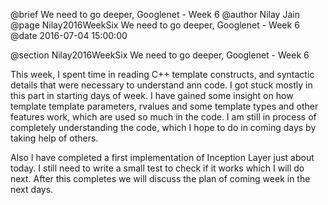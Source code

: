 @brief We need to go deeper, Googlenet - Week 6
@author Nilay Jain
@page Nilay2016WeekSix We need to go deeper, Googlenet - Week 6
@date 2016-07-04 15:00:00

@section Nilay2016WeekSix We need to go deeper, Googlenet - Week 6

This week, I spent time in reading C++ template constructs, and syntactic details that were necessary to understand ann code. I got stuck mostly in this part in starting days of week. I have gained some insight on how template template parameters, rvalues and some template types and other features work, which are used so much in the code. I am still in process of completely understanding the code, which I hope to do in coming days by taking help of others.

Also I have completed a first implementation of Inception Layer just about today. I still need to write a small test to check if it works which I will do next. After this completes we will discuss the plan of coming week in the next days.